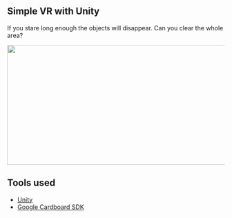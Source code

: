 ## Simple VR with Unity

If you stare long enough the objects will disappear. Can you clear the whole area?

<p align="center">
  <img width="600" height="278" src="https://im7.ezgif.com/tmp/ezgif-7-34225f833979.gif">
</p>

## Tools used
* [Unity](https://unity.com/)
* [Google Cardboard SDK](https://developers.google.com/vr/develop/unity/download)

